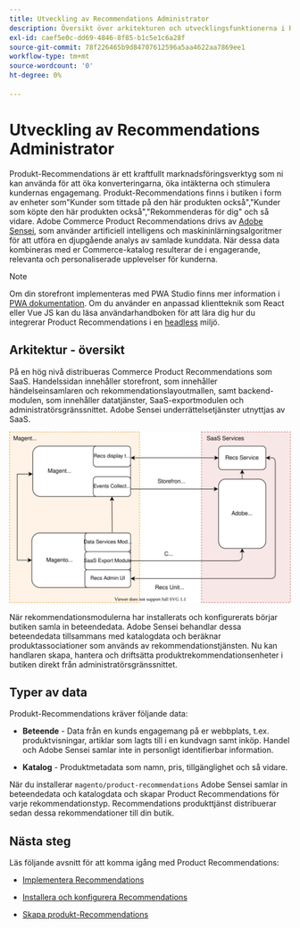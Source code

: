 ```yaml
---
title: Utveckling av Recommendations Administrator
description: Översikt över arkitekturen och utvecklingsfunktionerna i Recommendations.
exl-id: caef5e0c-dd69-4846-8f85-b1c5e1c6a28f
source-git-commit: 78f226465b9d84707612596a5aa4622aa7869ee1
workflow-type: tm+mt
source-wordcount: '0'
ht-degree: 0%

---
```


# Utveckling av Recommendations Administrator

Produkt-Recommendations är ett kraftfullt marknadsföringsverktyg som ni kan använda för att öka konverteringarna, öka intäkterna och stimulera kundernas engagemang. Produkt-Recommendations finns i butiken i form av enheter som&quot;Kunder som tittade på den här produkten också&quot;,&quot;Kunder som köpte den här produkten också&quot;,&quot;Rekommenderas för dig&quot; och så vidare. Adobe Commerce Product Recommendations drivs av [Adobe Sensei](https://www.adobe.com/sensei.html), som använder artificiell intelligens och maskininlärningsalgoritmer för att utföra en djupgående analys av samlade kunddata. När dessa data kombineras med er Commerce-katalog resulterar de i engagerande, relevanta och personaliserade upplevelser för kunderna.

>[!NOTE]
>
>Om din storefront implementeras med PWA Studio finns mer information i [PWA dokumentation](https://developer.adobe.com/commerce/pwa-studio/integrations/product-recommendations/). Om du använder en anpassad klientteknik som React eller Vue JS kan du läsa användarhandboken för att lära dig hur du integrerar Product Recommendations i en [headless](headless.md) miljö.

## Arkitektur - översikt

På en hög nivå distribueras Commerce Product Recommendations som SaaS. Handelssidan innehåller storefront, som innehåller händelseinsamlaren och rekommendationslayoutmallen, samt backend-modulen, som innehåller datatjänster, SaaS-exportmodulen och administratörsgränssnittet. Adobe Sensei underrättelsetjänster utnyttjas av SaaS.

![Arkitektur för produktrekommendationer](assets/arch-diag-sensei.svg)

När rekommendationsmodulerna har installerats och konfigurerats börjar butiken samla in beteendedata. Adobe Sensei behandlar dessa beteendedata tillsammans med katalogdata och beräknar produktassociationer som används av rekommendationstjänsten. Nu kan handlaren skapa, hantera och driftsätta produktrekommendationsenheter i butiken direkt från administratörsgränssnittet.

## Typer av data

Produkt-Recommendations kräver följande data:

- **Beteende** - Data från en kunds engagemang på er webbplats, t.ex. produktvisningar, artiklar som lagts till i en kundvagn samt inköp. Handel och Adobe Sensei samlar inte in personligt identifierbar information.

- **Katalog** - Produktmetadata som namn, pris, tillgänglighet och så vidare.

När du installerar `magento/product-recommendations` Adobe Sensei samlar in beteendedata och katalogdata och skapar Product Recommendations för varje rekommendationstyp. Recommendations produkttjänst distribuerar sedan dessa rekommendationer till din butik.

## Nästa steg

Läs följande avsnitt för att komma igång med Product Recommendations:

- [Implementera Recommendations](implementation-workflow.md)

- [Installera och konfigurera Recommendations](install-configure.md)

- [Skapa produkt-Recommendations](create.md)

